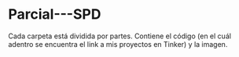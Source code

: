 # Parcial---SPD
Cada carpeta está dividida por partes. Contiene el código (en el cuál adentro se encuentra el link a mis proyectos en Tinker) y la imagen. 
